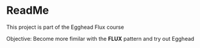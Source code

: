 # ReadMe

This project is part of the Egghead Flux course

Objective: Become more fimilar with the **FLUX** pattern and try out Egghead
